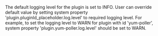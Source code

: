 The default logging level for the plugin is set to INFO.
User can override default value by setting system property 'plugin.pluginId_placeholder.log.level' to required logging level. For example, to set the logging level to WARN for plugin with id 'yum-poller', system property 'plugin.yum-poller.log.level' should be set to WARN.